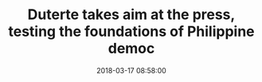 ---
date: 2018-03-17 08:58:00
link:
  source: pocket
  source_url: https://getpocket.com
  text: Duterte takes aim at the press, testing the foundations of Philippine democ
  url: https://www.washingtonpost.com/world/asia_pacific/duterte-takes-aim-at-the-press-testing-the-foundations-of-philippine-democracy/2018/03/16/a7d3f6f4-26d3-11e8-a227-fd2b009466bc_story.html?utm_term=.7b91ba73c228
slug: duterte-takes-aim-at-the-press-testing-the-foundations-of-philippine-democ
source: pocket
title: Duterte takes aim at the press, testing the foundations of Philippine democ
syndicated:
- type: twitter
  url: https://twitter.com/roytang/statuses/974932883822600192/
---
